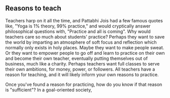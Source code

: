
Reasons to teach
----------------
Teachers harp on it all the time, and Pattabhi Jois had a few famous quotes like, 
"Yoga is 1% theory, 99% practice," and would cryptically answer philosophical
questions with, "Practice and all is coming". Why would teachers care so much
about students' practice?
Perhaps they want to save the world by imparting an atmosphere of 
soft focus and reflection which normally only exists in holy places.
Maybe they want to make people sweat.
Or they want to empower people to go off and learn to practice on their own and
become their own teacher, eventually putting themselves out of business, much 
like a charity.
Perhaps teachers want full classes to serve their own ambitions, for money,
power, or followers.
All teachers have a reason for teaching, and it will likely inform your own 
reasons to practice.

Once you've found a reason for practicing, how do you know if that reason is
"sufficient"?  In a goal-oriented society, 
